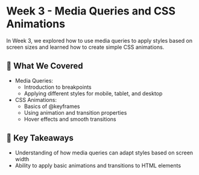 # Week 3 - Media Queries and CSS Animations

In Week 3, we explored how to use media queries to apply styles based on screen sizes and learned how to create simple CSS animations.

## 📘 What We Covered

- Media Queries:
  - Introduction to breakpoints
  - Applying different styles for mobile, tablet, and desktop
- CSS Animations:
  - Basics of @keyframes
  - Using animation and transition properties
  - Hover effects and smooth transitions

## 📝 Key Takeaways

- Understanding of how media queries can adapt styles based on screen width
- Ability to apply basic animations and transitions to HTML elements
